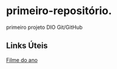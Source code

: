 # primeiro-repositório.
primeiro projeto DIO Git/GitHub

## Links Úteis 
[Filme do ano](https://www.netflix.com/br/title/80242342?source=35/)
